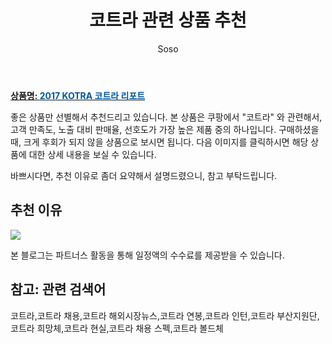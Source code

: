 ﻿---
layout: post
title:  "코트라 관련 상품 추천"
author: Soso
categories: [ 패션의류 ]
tags: [코트라,코트라 채용,코트라 해외시장뉴스,코트라 연봉,코트라 인턴,코트라 부산지원단,코트라 희망체,코트라 현실,코트라 채용 스펙,코트라 볼드체]
image: https://ads-partners.coupang.com/image1/nBpclwAHCt8LTnZKnNdpXsT4ezvCvpMvTIk1FCVA8mnKtT_3kCYn-y2uDA6pWflP4Eak9Gg6JvWgL1zGx-6gbff94-0aNn97_kN5Xr5xvE0wOOpEHoSwvZwWFY_t-Yb9GSGYTIw9mrFRTXgQv_TsKnJWL7CSA_wKp0ozrFFO44pxWry1sQveYeYXizMyJKIlhxwFeevCkDTO-UmsnLREM4TanB8Mrr0-HD36dwSlRIQNCyWzTI9728jdaNLbNSunLn-E-P54OSZavy-ieutm3BPbdHd2MAYxqMObZMKZ4vY= 
description: "쿠팡에서 코트라 관련 상품으로 가장 고객 선호도가 높은 제품 중 하나입니다."
---

<a href="https://link.coupang.com/re/AFFSDP?lptag=AF5673682&pageKey=7538124457&itemId=19809587048&vendorItemId=86911770890&traceid=V0-153-ee3a96915eb3b86a&requestid=20231116175439477114214921&token=31850C%7CMIXED"><b>상품명: <font color='#01579B'>2017 KOTRA 코트라 리포트</font></b></a>

좋은 상품만 선별해서 추천드리고 있습니다.
본 상품은 쿠팡에서 "코트라" 와 관련해서, 고객 만족도, 노출 대비 판매율, 선호도가 가장 높은 제품 중의 하나입니다.
구매하셨을 때, 크게 후회가 되지 않을 상품으로 보시면 됩니다. 
다음 이미지를 클릭하시면 해당 상품에 대한 상세 내용을 보실 수 있습니다.

바쁘시다면, 추천 이유로 좀더 요약해서 설명드렸으니, 참고 부탁드립니다.

## 추천 이유 

<a href="https://link.coupang.com/re/AFFSDP?lptag=AF5673682&pageKey=7538124457&itemId=19809587048&vendorItemId=86911770890&traceid=V0-153-ee3a96915eb3b86a&requestid=20231116175439477114214921&token=31850C%7CMIXED"><img src="http://image1.coupangcdn.com/image/vendor_inventory/3fb4/a2f2c93ced8eaefe2989e1335fb5546a53a43a8901dae12bfbc2c6729bf4.png"></a> 

본 블로그는 파트너스 활동을 통해 일정액의 수수료를 제공받을 수 있습니다.

## 참고: 관련 검색어    
코트라,코트라 채용,코트라 해외시장뉴스,코트라 연봉,코트라 인턴,코트라 부산지원단,코트라 희망체,코트라 현실,코트라 채용 스펙,코트라 볼드체